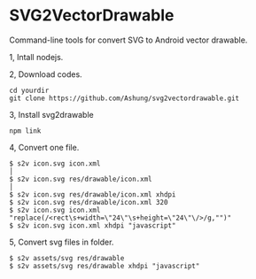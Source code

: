 # SVG2VectorDrawable

Command-line tools for convert SVG to Android vector drawable.

1, Intall nodejs.

2, Download codes.

    cd yourdir
    git clone https://github.com/Ashung/svg2vectordrawable.git

3, Install svg2drawable

    npm link

4,  Convert one file.
    
    $ s2v icon.svg icon.xml                                                                         │
    $ s2v icon.svg res/drawable/icon.xml                                                            │
    $ s2v icon.svg res/drawable/icon.xml xhdpi
    $ s2v icon.svg res/drawable/icon.xml 320
    $ s2v icon.svg icon.xml "replace(/<rect\s+width=\"24\"\s+height=\"24\"\/>/g,"")"
    $ s2v icon.svg icon.xml xhdpi "javascript"  

5, Convert svg files in folder.

    $ s2v assets/svg res/drawable  
    $ s2v assets/svg res/drawable xhdpi "javascript"


